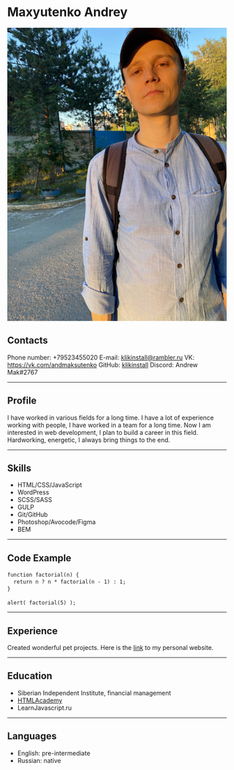 # Maxyutenko Andrey
![My photo](/images/avatar.jpg)

## __Contacts__
Phone number: +79523455020
E-mail: klikinstall@rambler.ru
VK: https://vk.com/andmaksutenko
GitHub: [klikinstall](https://github.com/klikinstall)
Discord: Andrew Mak#2767
***

## __Profile__
I have worked in various fields for a long time. I have a lot of experience working with people, I have worked in a team for a long time. Now I am interested in web development, I plan to build a career in this field. Hardworking, energetic, I always bring things to the end.
***

## __Skills__
- HTML/CSS/JavaScript
- WordPress
- SCSS/SASS
- GULP
- Git/GitHub
- Photoshop/Avocode/Figma
- BEM
***

## __Code Example__
```
function factorial(n) {
  return n ? n * factorial(n - 1) : 1;
}

alert( factorial(5) );
```
***

## __Experience__
Created wonderful pet projects. Here is the [link](https://klikinstall.github.io/) to my personal website.
***

## __Education__
* Siberian Independent Institute, financial management
* [HTMLAcademy](https://assets.htmlacademy.ru/certificates/intensive/29/115964.pdf?1480347487&_ga=2.204178451.2027532818.1663840808-610293082.1663840808)
* LearnJavascript.ru
***

## __Languages__
- English: pre-intermediate
- Russian: native
